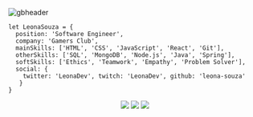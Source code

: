 ![gbheader](https://user-images.githubusercontent.com/55172899/132783568-41bf6ac6-a952-46a1-9b29-a237c404a6dd.png)

```
let LeonaSouza = {
  position: 'Software Engineer',
  company: 'Gamers Club',
  mainSkills: ['HTML', 'CSS', 'JavaScript', 'React', 'Git'],
  otherSkills: ['SQL', 'MongoDB', 'Node.js', 'Java', 'Spring'],
  softSkills: ['Ethics', 'Teamwork', 'Empathy', 'Problem Solver'],
  social: {
    twitter: 'LeonaDev', twitch: 'LeonaDev', github: 'leona-souza' 
   }
}
```
<center>
  <a href="https://www.twitch.tv/LeonaDEV"><img src="https://img.shields.io/badge/Twitch-9146FF?style=for-the-badge&logo=twitch&logoColor=white"></img></a>
  <a href="https://twitter.com/LeonaDEV"><img src="https://img.shields.io/badge/Twitter-1DA1F2?style=for-the-badge&logo=twitter&logoColor=white"></img></a>
  <a href="LeonaDEV"><img src="https://img.shields.io/badge/LinkedIn-0077B5?style=for-the-badge&logo=linkedin&logoColor=white"></img></a>
</center>

